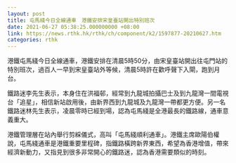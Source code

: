 ```yaml
---
layout: post
title: 屯馬綫今日全線通車　港鐵安排宋皇臺站開出特別班次
date: 2021-06-27 05:38:25.000000000 +08:00
link: https://news.rthk.hk/rthk/ch/component/k2/1597877-20210627.htm
categories: rthk
---
```


港鐵屯馬綫今日全線通車，港鐵安排在清晨5時50分，由宋皇臺站開出往屯門站的特別班次，過百人一早到宋皇臺站外等候，清晨5時許在歡呼聲下入閘，跑到月台。

鐵路迷李先生表示，本身住在洪福邨，經常到九龍城拍攝巴士及到九龍灣一間電視台「追星」，相信新站啟用後，由新界西到九龍城及九龍灣一帶都更方便。另一名鐵路迷林先生表示，凌晨零時已經到場，認為屯馬綫是全港最長的鐵路線，通車意義重大。

港鐵管理層在站內舉行剪綵儀式，高叫「屯馬綫順利通車」。港鐵主席歐陽伯權說，屯馬綫通車是港鐵重要里程碑，指鐵路橫跨新界東西，希望為香港增值，帶來經濟新動力，又指見到很多非常開心的鐵路迷，認為香港需要類似的時刻。
